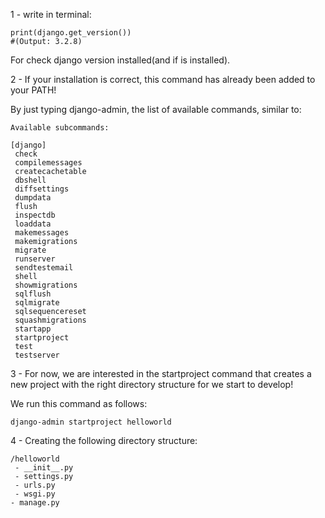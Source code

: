 1 - write in terminal:

```shell
print(django.get_version()) 
#(Output: 3.2.8)
 ```

For check django version installed(and if is installed).

2 - If your installation is correct, this command has already been added to your PATH!

By just typing django-admin, the list of available commands, similar to:

```
Available subcommands:

[django]
 check
 compilemessages
 createcachetable
 dbshell
 diffsettings
 dumpdata
 flush
 inspectdb
 loaddata
 makemessages
 makemigrations
 migrate
 runserver
 sendtestemail
 shell
 showmigrations
 sqlflush
 sqlmigrate
 sqlsequencereset
 squashmigrations
 startapp
 startproject
 test
 testserver
```

3 - For now, we are interested in the startproject command that creates a new project with the right directory structure for we start to develop!

We run this command as follows:

```shell
django-admin startproject helloworld
```

4 - Creating the following directory structure:

```
/helloworld
 - __init__.py
 - settings.py
 - urls.py
 - wsgi.py
- manage.py
```